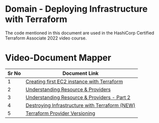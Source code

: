 # Domain  - Deploying Infrastructure with Terraform

The code mentioned in this document are used in the HashiCorp Certified Terraform Associate 2022 video course.


# Video-Document Mapper

| Sr No | Document Link |
| ------ | ------ |
| 1 | [Creating first EC2 instance with Terraform][PlDa] |
| 2 | [Understanding Resource & Providers][PlDb] |
| 3 | [Understanding Resource & Providers - Part 2][PlDc] |
| 4 | [Destroying Infrastructure with Terraform (NEW)][PlDd] |
| 5 | [Terraform Provider Versioning][PlDe] |




   [PlDa]: <./first-ec2.md>
   [PlDb]: <./resp01.md>   
   [PlDc]: <./github.md>
   [PlDd]: <./destroy.md>   
   [PlDe]: <./provider-versioning.md>
